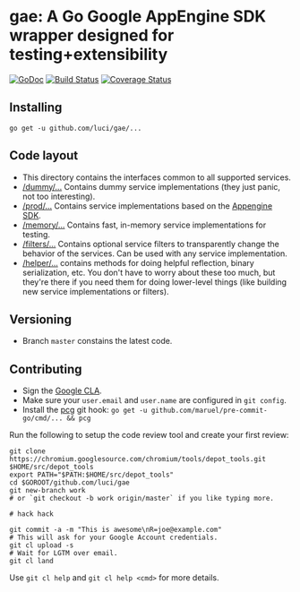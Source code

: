 gae: A Go Google AppEngine SDK wrapper designed for testing+extensibility
===================

[![GoDoc](https://godoc.org/github.com/luci/gae?status.svg)](https://godoc.org/github.com/luci/gae)
[![Build Status](https://travis-ci.org/luci/gae.svg?branch=master)](https://travis-ci.org/luci/gae)
[![Coverage Status](https://img.shields.io/coveralls/luci/gae.svg)](https://coveralls.io/r/luci/gae?branch=master)


Installing
----------

    go get -u github.com/luci/gae/...


Code layout
-----------

  * This directory contains the interfaces common to all supported services.
  * [/dummy/...](https://github.com/luci/gae/tree/master/dummy)
    Contains dummy service implementations (they just panic, not too interesting).
  * [/prod/...](https://github.com/luci/gae/tree/master/prod)
    Contains service implementations based on the [Appengine SDK](google.golang.org/appengine/datastore).
  * [/memory/...](https://github.com/luci/gae/tree/master/memory)
    Contains fast, in-memory service implementations for testing.
  * [/filters/...](https://github.com/luci/gae/tree/master/filters)
    Contains optional service filters to transparently change the behavior
    of the services. Can be used with any service implementation.
  * [/helper/...](https://github.com/luci/gae/tree/master/helper) contains
    methods for doing helpful reflection, binary serialization, etc. You
    don't have to worry about these too much, but they're there if you need
    them for doing lower-level things (like building new service implementations
    or filters).


Versioning
----------

  * Branch `master` constains the latest code.


Contributing
------------

  * Sign the [Google CLA](https://cla.developers.google.com/clas).
  * Make sure your `user.email` and `user.name` are configured in `git config`.
  * Install the [pcg](https://github.com/maruel/pre-commit-go) git hook:
    `go get -u github.com/maruel/pre-commit-go/cmd/... && pcg`

Run the following to setup the code review tool and create your first review:

    git clone https://chromium.googlesource.com/chromium/tools/depot_tools.git $HOME/src/depot_tools
    export PATH="$PATH:$HOME/src/depot_tools"
    cd $GOROOT/github.com/luci/gae
    git new-branch work
    # or `git checkout -b work origin/master` if you like typing more.

    # hack hack

    git commit -a -m "This is awesome\nR=joe@example.com"
    # This will ask for your Google Account credentials.
    git cl upload -s
    # Wait for LGTM over email.
    git cl land

Use `git cl help` and `git cl help <cmd>` for more details.
